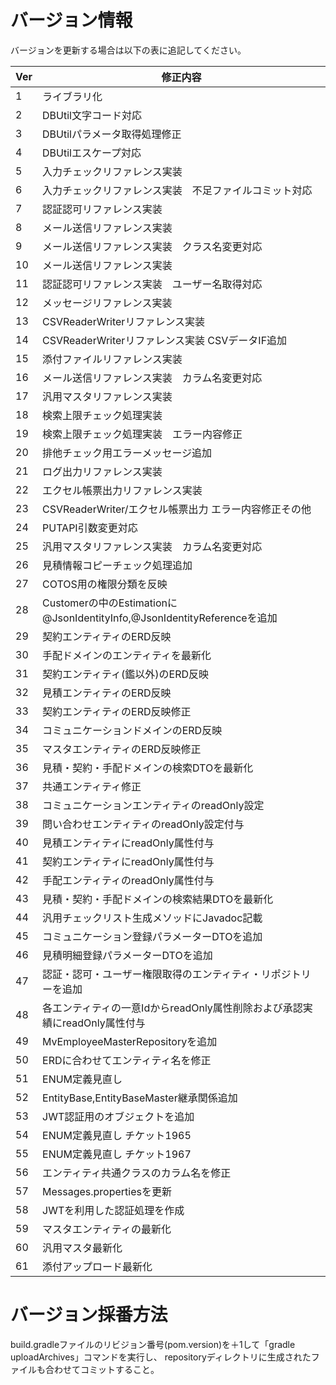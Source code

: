# バージョン情報

バージョンを更新する場合は以下の表に追記してください。

| Ver | 修正内容 |
|---|---|
|1|ライブラリ化|
|2|DBUtil文字コード対応|
|3|DBUtilパラメータ取得処理修正|
|4|DBUtilエスケープ対応|
|5|入力チェックリファレンス実装|
|6|入力チェックリファレンス実装　不足ファイルコミット対応|
|7|認証認可リファレンス実装|
|8|メール送信リファレンス実装|
|9|メール送信リファレンス実装　クラス名変更対応|
|10|メール送信リファレンス実装|
|11|認証認可リファレンス実装　ユーザー名取得対応|
|12|メッセージリファレンス実装|
|13|CSVReaderWriterリファレンス実装|
|14|CSVReaderWriterリファレンス実装 CSVデータIF追加|
|15|添付ファイルリファレンス実装|
|16|メール送信リファレンス実装　カラム名変更対応|
|17|汎用マスタリファレンス実装|
|18|検索上限チェック処理実装|
|19|検索上限チェック処理実装　エラー内容修正|
|20|排他チェック用エラーメッセージ追加|
|21|ログ出力リファレンス実装|
|22|エクセル帳票出力リファレンス実装|
|23|CSVReaderWriter/エクセル帳票出力 エラー内容修正その他|
|24|PUTAPI引数変更対応|
|25|汎用マスタリファレンス実装　カラム名変更対応|
|26|見積情報コピーチェック処理追加|
|27|COTOS用の権限分類を反映|
|28|Customerの中のEstimationに@JsonIdentityInfo,@JsonIdentityReferenceを追加|
|29|契約エンティティのERD反映|
|30|手配ドメインのエンティティを最新化|
|31|契約エンティティ(鑑以外)のERD反映|
|32|見積エンティティのERD反映|
|33|契約エンティティのERD反映修正|
|34|コミュニケーションドメインのERD反映|
|35|マスタエンティティのERD反映修正|
|36|見積・契約・手配ドメインの検索DTOを最新化|
|37|共通エンティティ修正|
|38|コミュニケーションエンティティのreadOnly設定|
|39|問い合わせエンティティのreadOnly設定付与|
|40|見積エンティティにreadOnly属性付与|
|41|契約エンティティにreadOnly属性付与|
|42|手配エンティティのreadOnly属性付与|
|43|見積・契約・手配ドメインの検索結果DTOを最新化|
|44|汎用チェックリスト生成メソッドにJavadoc記載|
|45|コミュニケーション登録パラメーターDTOを追加|
|46|見積明細登録パラメーターDTOを追加|
|47|認証・認可・ユーザー権限取得のエンティティ・リポジトリーを追加|
|48|各エンティティの一意IdからreadOnly属性削除および承認実績にreadOnly属性付与|
|49|MvEmployeeMasterRepositoryを追加|
|50|ERDに合わせてエンティティ名を修正|
|51|ENUM定義見直し|
|52|EntityBase,EntityBaseMaster継承関係追加|
|53|JWT認証用のオブジェクトを追加|
|54|ENUM定義見直し チケット1965|
|55|ENUM定義見直し チケット1967|
|56|エンティティ共通クラスのカラム名を修正|
|57|Messages.propertiesを更新 |
|58|JWTを利用した認証処理を作成|
|59|マスタエンティティの最新化|
|60|汎用マスタ最新化|
|61|添付アップロード最新化|

# バージョン採番方法

build.gradleファイルのリビジョン番号(pom.version)を＋1して「gradle uploadArchives」コマンドを実行し、
repositoryディレクトリに生成されたファイルも合わせてコミットすること。

